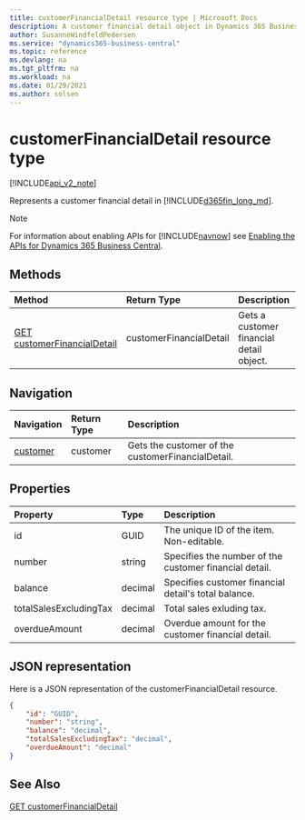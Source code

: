 ```yaml
---
title: customerFinancialDetail resource type | Microsoft Docs
description: A customer financial detail object in Dynamics 365 Business Central.
author: SusanneWindfeldPedersen
ms.service: "dynamics365-business-central"
ms.topic: reference
ms.devlang: na
ms.tgt_pltfrm: na
ms.workload: na
ms.date: 01/29/2021
ms.author: solsen
---
```


# customerFinancialDetail resource type

[!INCLUDE[api_v2_note](../../includes/api_v2_note.md)]

<!-- START>DO_NOT_EDIT -->
<!-- IMPORTANT:Do not edit any of the content between here and the END>DO_NOT_EDIT. -->
Represents a customer financial detail in [!INCLUDE[d365fin_long_md](../../includes/d365fin_long_md.md)].

> [!NOTE]
> For information about enabling APIs for [!INCLUDE[navnow](../../includes/navnow_md.md)] see [Enabling the APIs for Dynamics 365 Business Central](../enabling-apis-for-dynamics-nav.md).

## Methods

| Method | Return Type|Description |
|:--------------------|:-----------|:-------------------------|
|[GET customerFinancialDetail](../api/dynamics_customerfinancialdetail_get.md)|customerFinancialDetail|Gets a customer financial detail object.|


## Navigation

| Navigation |Return Type| Description |
|:----------|:----------|:-----------------|
|[customer](dynamics_customer.md)|customer |Gets the customer of the customerFinancialDetail.|

## Properties

| Property           | Type   |Description     |
|:-------------------|:-------|:---------------|
|id|GUID|The unique ID of the item. Non-editable.|
|number|string|Specifies the number of the customer financial detail.|
|balance|decimal|Specifies customer financial detail's total balance.|
|totalSalesExcludingTax|decimal|Total sales exluding tax.|
|overdueAmount|decimal|Overdue amount for the customer financial detail.|

## JSON representation

Here is a JSON representation of the customerFinancialDetail resource.


```json
{
    "id": "GUID",
    "number": "string",
    "balance": "decimal",
    "totalSalesExcludingTax": "decimal",
    "overdueAmount": "decimal"
}
```
<!-- IMPORTANT: END>DO_NOT_EDIT -->



## See Also
[GET customerFinancialDetail](../api/dynamics_customerFinancialDetail_Get.md)
